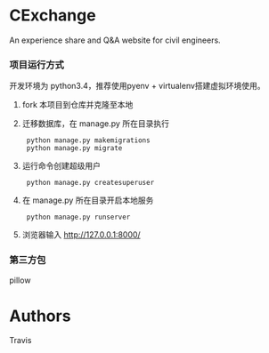 # CExchange
An experience share and Q&amp;A website for civil engineers.

### 项目运行方式
开发环境为 python3.4，推荐使用pyenv + virtualenv搭建虚拟环境使用。

1. fork 本项目到仓库并克隆至本地
2. 迁移数据库，在 manage.py 所在目录执行

        python manage.py makemigrations
        python manage.py migrate

3. 运行命令创建超级用户
    
        python manage.py createsuperuser

7. 在 manage.py 所在目录开启本地服务

        python manage.py runserver

8. 浏览器输入 http://127.0.0.1:8000/

### 第三方包

pillow


# Authors
Travis
